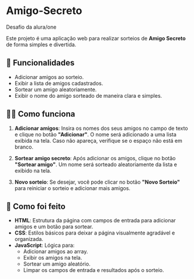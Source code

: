 # Amigo-Secreto
Desafio da alura/one

  Este projeto é uma aplicação web para realizar sorteios de **Amigo Secreto** de forma simples e divertida.
 
 ## 🚀 Funcionalidades
 
 - Adicionar amigos ao sorteio.
 - Exibir a lista de amigos cadastrados.
 - Sortear um amigo aleatoriamente.
 - Exibir o nome do amigo sorteado de maneira clara e simples.
 
 ## 🧑‍💻 Como funciona
 
 1. **Adicionar amigos**: Insira os nomes dos seus amigos no campo de texto e clique no botão **"Adicionar"**. O nome será adicionado a uma lista exibida na tela. Caso não apareça, verifique se o espaço não está em branco.
    
 2. **Sortear amigo secreto**: Após adicionar os amigos, clique no botão **"Sortear amigo"**. Um nome será sorteado aleatoriamente da lista e exibido na tela.
 
 3. **Novo sorteio**: Se desejar, você pode clicar no botão **"Novo Sorteio"** para reiniciar o sorteio e adicionar mais amigos.
 
 ## 🎨 Como foi feito
 
 - **HTML**: Estrutura da página com campos de entrada para adicionar amigos e um botão para sortear.
 - **CSS**: Estilos básicos para deixar a página visualmente agradável e organizada.
 - **JavaScript**: Lógica para:
   - Adicionar amigos ao array.
   - Exibir os amigos na tela.
   - Sortear um amigo aleatório.
   - Limpar os campos de entrada e resultados após o sorteio.
